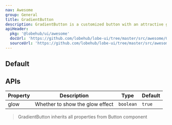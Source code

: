 ```yaml
---
nav: Awesome
group: General
title: GradientButton
description: GradientButton is a customized button with an attractive gradient background that can include an optional glow effect.
apiHeader:
  pkg: '@lobehub/ui/awesome'
  docUrl: 'https://github.com/lobehub/lobe-ui/tree/master/src/awesome/GradientButton/index.md'
  sourceUrl: 'https://github.com/lobehub/lobe-ui/tree/master/src/awesome/GradientButton/index.tsx'
---
```


## Default

<code src="./demos/index.tsx" nopadding></code>

## APIs

| Property | Description                     | Type      | Default |
| -------- | ------------------------------- | --------- | ------- |
| glow     | Whether to show the glow effect | `boolean` | `true`  |

> GradientButton inherits all properties from Button component
